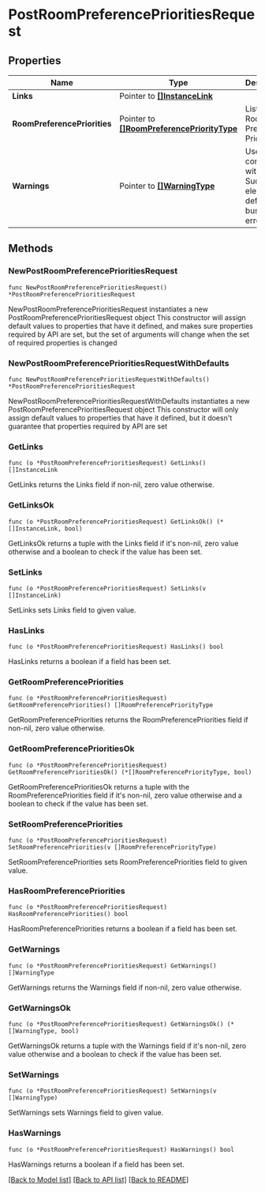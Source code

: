 # PostRoomPreferencePrioritiesRequest

## Properties

Name | Type | Description | Notes
------------ | ------------- | ------------- | -------------
**Links** | Pointer to [**[]InstanceLink**](InstanceLink.md) |  | [optional] 
**RoomPreferencePriorities** | Pointer to [**[]RoomPreferencePriorityType**](RoomPreferencePriorityType.md) | List of Room Preference Priorities. | [optional] 
**Warnings** | Pointer to [**[]WarningType**](WarningType.md) | Used in conjunction with the Success element to define a business error. | [optional] 

## Methods

### NewPostRoomPreferencePrioritiesRequest

`func NewPostRoomPreferencePrioritiesRequest() *PostRoomPreferencePrioritiesRequest`

NewPostRoomPreferencePrioritiesRequest instantiates a new PostRoomPreferencePrioritiesRequest object
This constructor will assign default values to properties that have it defined,
and makes sure properties required by API are set, but the set of arguments
will change when the set of required properties is changed

### NewPostRoomPreferencePrioritiesRequestWithDefaults

`func NewPostRoomPreferencePrioritiesRequestWithDefaults() *PostRoomPreferencePrioritiesRequest`

NewPostRoomPreferencePrioritiesRequestWithDefaults instantiates a new PostRoomPreferencePrioritiesRequest object
This constructor will only assign default values to properties that have it defined,
but it doesn't guarantee that properties required by API are set

### GetLinks

`func (o *PostRoomPreferencePrioritiesRequest) GetLinks() []InstanceLink`

GetLinks returns the Links field if non-nil, zero value otherwise.

### GetLinksOk

`func (o *PostRoomPreferencePrioritiesRequest) GetLinksOk() (*[]InstanceLink, bool)`

GetLinksOk returns a tuple with the Links field if it's non-nil, zero value otherwise
and a boolean to check if the value has been set.

### SetLinks

`func (o *PostRoomPreferencePrioritiesRequest) SetLinks(v []InstanceLink)`

SetLinks sets Links field to given value.

### HasLinks

`func (o *PostRoomPreferencePrioritiesRequest) HasLinks() bool`

HasLinks returns a boolean if a field has been set.

### GetRoomPreferencePriorities

`func (o *PostRoomPreferencePrioritiesRequest) GetRoomPreferencePriorities() []RoomPreferencePriorityType`

GetRoomPreferencePriorities returns the RoomPreferencePriorities field if non-nil, zero value otherwise.

### GetRoomPreferencePrioritiesOk

`func (o *PostRoomPreferencePrioritiesRequest) GetRoomPreferencePrioritiesOk() (*[]RoomPreferencePriorityType, bool)`

GetRoomPreferencePrioritiesOk returns a tuple with the RoomPreferencePriorities field if it's non-nil, zero value otherwise
and a boolean to check if the value has been set.

### SetRoomPreferencePriorities

`func (o *PostRoomPreferencePrioritiesRequest) SetRoomPreferencePriorities(v []RoomPreferencePriorityType)`

SetRoomPreferencePriorities sets RoomPreferencePriorities field to given value.

### HasRoomPreferencePriorities

`func (o *PostRoomPreferencePrioritiesRequest) HasRoomPreferencePriorities() bool`

HasRoomPreferencePriorities returns a boolean if a field has been set.

### GetWarnings

`func (o *PostRoomPreferencePrioritiesRequest) GetWarnings() []WarningType`

GetWarnings returns the Warnings field if non-nil, zero value otherwise.

### GetWarningsOk

`func (o *PostRoomPreferencePrioritiesRequest) GetWarningsOk() (*[]WarningType, bool)`

GetWarningsOk returns a tuple with the Warnings field if it's non-nil, zero value otherwise
and a boolean to check if the value has been set.

### SetWarnings

`func (o *PostRoomPreferencePrioritiesRequest) SetWarnings(v []WarningType)`

SetWarnings sets Warnings field to given value.

### HasWarnings

`func (o *PostRoomPreferencePrioritiesRequest) HasWarnings() bool`

HasWarnings returns a boolean if a field has been set.


[[Back to Model list]](../README.md#documentation-for-models) [[Back to API list]](../README.md#documentation-for-api-endpoints) [[Back to README]](../README.md)


